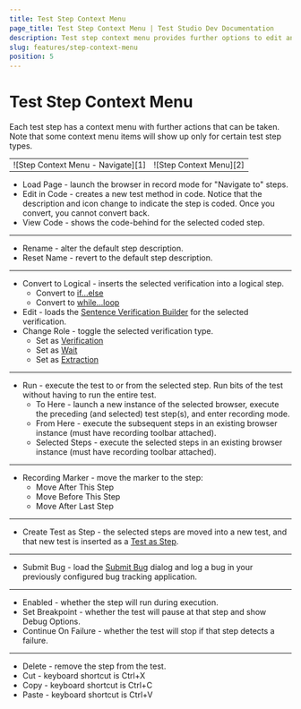```yaml
---
title: Test Step Context Menu
page_title: Test Step Context Menu | Test Studio Dev Documentation
description: Test step context menu provides further options to edit and maintain steps in a Test Studio Dev test.
slug: features/step-context-menu
position: 5
---
```

# Test Step Context Menu

Each test step has a context menu with further actions that can be taken. Note that some context menu items will show up only for certain test step types.

<table id="no-table">
<tr>
<td>![Step Context Menu - Navigate][1]</td>
<td>![Step Context Menu][2]</td>
</tr>
<table>

- Load Page - launch the browser in record mode for "Navigate to" steps.
- Edit in Code - creates a new test method in code. Notice that the description and icon change to indicate the step is coded. Once you convert, you cannot convert back.
- View Code - shows the code-behind for the selected coded step.

---
- Rename - alter the default step description.
- Reset Name - revert to the default step description.

---
- Convert to Logical - inserts the selected verification into a logical step.
  - Convert to <a href="/features/logical-steps/if-else" target="_blank">if...else</a>
  -  Convert to <a href="/features/logical-steps/while-loop" target="_blank">while...loop</a>
- Edit - loads the <a href="/features/verifications/advanced-verification" target="_blank">Sentence Verification Builder</a> for the selected verification.
- Change Role - toggle the selected verification type.
   - Set as <a href="/features/verifications/advanced-verification" target="_blank">Verification</a>
   -  Set as <a href="/features/verifications/wait" target="_blank">Wait</a>
   -  Set as <a href="/features/verifications/extraction" target="_blank">Extraction</a>

---

- Run - execute the test to or from the selected step. Run bits of the test without having to run the entire test.
	- To Here - launch a new instance of the selected browser, execute the preceding (and selected) test step(s), and enter recording mode.
	- From Here - execute the subsequent steps in an existing browser instance (must have recording toolbar attached).
	- Selected Steps - execute the selected steps in an existing browser instance (must have recording toolbar attached).

---

- Recording Marker - move the marker to the step:
	- Move After This Step
	- Move Before This Step
	- Move After Last Step

---

- Create Test as Step - the selected steps are moved into a new test, and that new test is inserted as a <a href="/features/custom-steps/test-as-step" target="_blank">Test as Step</a>.

---

- Submit Bug - load the <a href="/features/integration/bug-tracking/submit-bug" target="_blank">Submit Bug</a> dialog and log a bug in your previously configured bug tracking application.

---

- Enabled - whether the step will run during execution.
- Set Breakpoint - whether the test will pause at that step and show Debug Options.
- Continue On Failure - whether the test will stop if that step detects a failure.

---
- Delete - remove the step from the test.
- Cut - keyboard shortcut is Ctrl+X
- Copy - keyboard shortcut is Ctrl+C
- Paste - keyboard shortcut is Ctrl+V


[1]: images/test-step-context-menu/fig1.png
[2]: images/test-step-context-menu/fig2.png